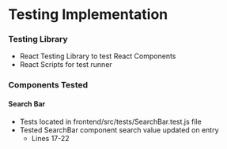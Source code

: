 # Testing Implementation
### Testing Library
- React Testing Library to test React Components
- React Scripts for test runner

### Components Tested
#### Search Bar
- Tests located in frontend/src/tests/SearchBar.test.js file
- Tested SearchBar component search value updated on entry
    - Lines 17-22